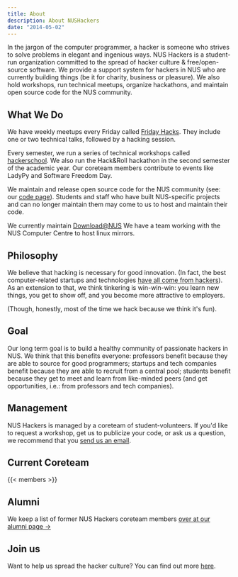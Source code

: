 ```yaml
---
title: About
description: About NUSHackers
date: "2014-05-02"
---
```


In the jargon of the computer programmer, a hacker is someone who strives to solve problems in elegant and ingenious ways. NUS Hackers is a student-run organization committed to the spread of hacker culture &amp; free/open-source software. We provide a support system for hackers in NUS who are currently building things (be it for charity, business or pleasure). We also hold workshops, run   technical meetups, organize hackathons, and maintain open source code for the NUS community.

## What We Do

We have weekly meetups every Friday called [Friday Hacks](/fridayhacks/). They include one or two technical talks, followed by a hacking session.

Every semester, we run a series of technical workshops called [hackerschool](http://school.nushackers.org/). We also run the Hack&amp;Roll hackathon in the second semester of the academic year. Our coreteam members contribute to events like LadyPy and Software Freedom Day.

We maintain and release open source code for the NUS community (see: our [code page](/code/)). Students and staff who have built NUS-specific projects and can no longer maintain them may come to us to host and maintain their code.

We currently maintain [Download@NUS](http://download.nus.edu.sg/) We have a team working with the NUS Computer Centre to host linux mirrors.

## Philosophy

We believe that hacking is necessary for good innovation. (In fact, the best computer-related startups and technologies [have all come from hackers](/why/)). As an extension to that, we think tinkering is win-win-win: you learn new things, you get to show off, and you become more attractive to employers.

(Though, honestly, most of the time we hack because we think it's fun).

## Goal
Our long term goal is to build a healthy community of passionate hackers in NUS. We think that this benefits everyone: professors benefit because they are able to source for good programmers; startups and tech companies benefit because they are able to recruit from a central pool; students benefit because they get to meet and learn from like-minded peers (and get opportunities, i.e.: from professors and tech companies).

## Management

NUS Hackers is managed by a coreteam of student-volunteers. If you'd like to request a workshop, get us to publicize your code, or ask us a question, we recommend that you [send us an email](/contact/).

## Current Coreteam

{{< members >}}

## Alumni
We keep a list of former NUS Hackers coreteam members [over at our alumni page →](/alumni/)

## Join us
Want to help us spread the hacker culture? You can find out more [here](/join-coreteam/).
